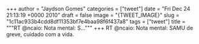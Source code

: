 
+++
author = "Jaydson Gomes"
categories = ["tweet"]
date = "Fri Dec 24 21:13:19 +0000 2010"
draft = false
image = "{TWEET_IMAGE}"
slug = "1c11ac933b4cdd8df11353bf7e4baa98f6f437a8"
tags = ["tweet"]
title = """RT @ncaio: Nota mental: S..."""
+++
RT @ncaio: Nota mental: SAMU de greve, cuidado com a vida.
